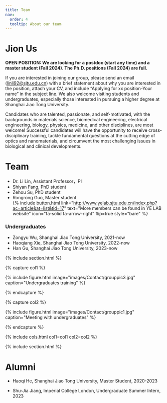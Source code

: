 ```yaml
---
title: Team
nav:
  order: 4
  tooltip: About our team
---
```


# <i class="fas fa-users"></i>Jion Us

**OPEN POSITION: We are looking for a postdoc (start any time) and a master student (Fall 2024). The Ph.D. positions (Fall 2024) are full.** 

If you are interested in joining our group, please send an email (linli92@sjtu.edu.cn) with a brief statement about why you are interested in the position, attach your CV, and include “Applying for xx position-Your name” in the subject line. We also welcome visiting students and undergraduates, especially those interested in pursuing a higher degree at Shanghai Jiao Tong University.

Candidates who are talented, passionate, and self-motivated, with the backgrounds in materials science, biomedical engineering, electrical engineering, biology, physics, medicine, and other disciplines, are most welcome! Successful candidates will have the opportunity to receive cross-disciplinary training, tackle fundamental questions at the cutting edge of optics and nanomaterials, and circumvent the most challenging issues in biological and clinical developments.

# <i class="fas fa-users"></i>Team

- Dr. Li Lin, Assistant Professor，PI
- Shiyan Fang, PhD student
- Zehou Su, PhD student
- Rongrong Guo, Master student  
{% include button.html link="http://www.yelab.sjtu.edu.cn/index.php?ac=article&at=list&tid=17" text="More members can be found in YE LAB website" icon="fa-solid fa-arrow-right" flip=true style="bare" %}

### Undergraduates

- Zongyu Wu, Shanghai Jiao Tong University, 2021-now
- Haoqiang Xie, Shanghai Jiao Tong University, 2022-now
- Han Gu, Shanghai Jiao Tong University, 2023-now

{% include section.html %}

{% capture col1 %}

{%
  include figure.html
  image="images/Contact/grouppic3.jpg"
  caption="Undergraduates training"
%}

{% endcapture %}

{% capture col2 %}

{%
  include figure.html
  image="images/Contact/grouppic1.jpg"
  caption="Meeting with undergraduates"
%}

{% endcapture %}

{% include cols.html col1=col1 col2=col2 %}

{% include section.html %}

# <i class="fas fa-user-graduate"></i>Alumni

- Haoqi He, Shanghai Jiao Tong University, Master Student, 2020-2023

- Shu-Jia Jiang, Imperial College London, Undergraduate Summer Intern, 2023
